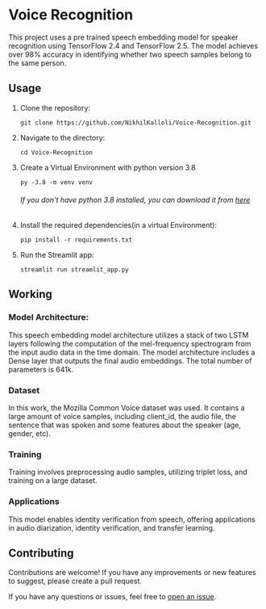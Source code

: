 # Voice Recognition 
This project uses a pre trained speech embedding model for speaker recognition using TensorFlow 2.4 and TensorFlow 2.5. The model achieves over 98% accuracy in identifying whether two speech samples belong to the same person.

## Usage

1. Clone the repository:

   ```
   git clone https://github.com/NikhilKalloli/Voice-Recognition.git
   ```
2. Navigate to the directory:
    ```
    cd Voice-Recognition
    ```

3. Create a Virtual Environment with python version 3.8
    ```
    py -3.8 -m venv venv
    ```
   ###### If you don't have python 3.8 installed, you can download it from [here](https://www.python.org/downloads/release/python-380/)

4. Install the required dependencies(in a virtual Environment):
    ```
    pip install -r requirements.txt
    ```

5. Run the Streamlit app:
    ``` 
    streamlit run streamlit_app.py
    ```

## Working
### Model Architecture:
This speech embedding model architecture utilizes a stack of two LSTM layers following the computation of the mel-frequency spectrogram from the input audio data in the time domain.
The model architecture includes a Dense layer that outputs the final audio embeddings.
The total number of parameters is 641k.

### Dataset
In this work, the Mozilla Common Voice dataset was used. It contains a large amount of voice samples, including client_id, the audio file, the sentence that was spoken and some features about the speaker (age, gender, etc).

### Training
Training involves preprocessing audio samples, utilizing triplet loss, and training on a large dataset.

### Applications
This model enables identity verification from speech, offering applications in audio diarization, identity verification, and transfer learning.

## Contributing

Contributions are welcome! If you have any improvements or new features to suggest, please create a pull request.

If you have any questions or issues, feel free to [open an issue](https://github.com/NikhilKalloli/Voice-Recognition/issues).


